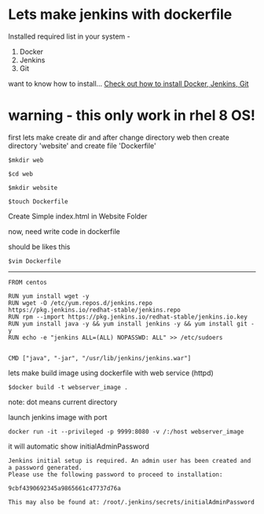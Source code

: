 ﻿# Lets make jenkins with dockerfile
 
 Installed required list in your system -
 1) Docker
 2) Jenkins
 3) Git
 
 want to know how to install...
 [Check out how to install Docker, Jenkins, Git](https://github.com/amantiwari1/git_jenkins_docker/blob/master/README.md)

# warning - this only work in rhel 8 OS!

first lets make create dir and after change directory web then create directory 'website' and create file 'Dockerfile'

```
$mkdir web

$cd web 

$mkdir website

$touch Dockerfile
```

Create Simple index.html in Website Folder

now,
need write code in dockerfile

should be likes this 

```
$vim Dockerfile
```
---
```
FROM centos

RUN yum install wget -y
RUN wget -O /etc/yum.repos.d/jenkins.repo https://pkg.jenkins.io/redhat-stable/jenkins.repo
RUN rpm --import https://pkg.jenkins.io/redhat-stable/jenkins.io.key
RUN yum install java -y && yum install jenkins -y && yum install git -y
RUN echo -e "jenkins ALL=(ALL) NOPASSWD: ALL" >> /etc/sudoers


CMD ["java", "-jar", "/usr/lib/jenkins/jenkins.war"]
````

lets make build image using dockerfile with web service (httpd)

```
$docker build -t webserver_image .
```
note: dot means current directory

launch jenkins image with port 

```
docker run -it --privileged -p 9999:8080 -v /:/host webserver_image
```

it will automatic show initialAdminPassword

```
Jenkins initial setup is required. An admin user has been created and a password generated.
Please use the following password to proceed to installation:

9cbf4390692345a9865661c47737d76a

This may also be found at: /root/.jenkins/secrets/initialAdminPassword
```










